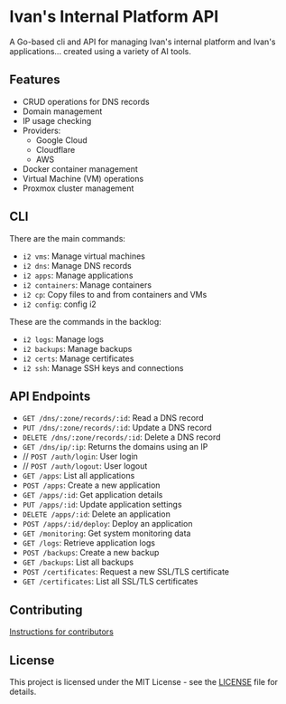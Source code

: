 # Ivan's Internal Platform API

A Go-based cli and API for managing Ivan's internal platform and Ivan's applications... created using a variety of AI tools.

## Features

- CRUD operations for DNS records
- Domain management
- IP usage checking
- Providers:
  - Google Cloud
  - Cloudflare
  - AWS
- Docker container management
- Virtual Machine (VM) operations
- Proxmox cluster management

## CLI

There are the main commands:

- `i2 vms`: Manage virtual machines
- `i2 dns`: Manage DNS records
- `i2 apps`: Manage applications
- `i2 containers`: Manage containers
- `i2 cp`: Copy files to and from containers and VMs
- `i2 config`: config i2

These are the commands in the backlog:

- `i2 logs`: Manage logs
- `i2 backups`: Manage backups
- `i2 certs`: Manage certificates
- `i2 ssh`: Manage SSH keys and connections


## API Endpoints

- `GET /dns/:zone/records/:id`: Read a DNS record
- `PUT /dns/:zone/records/:id`: Update a DNS record
- `DELETE /dns/:zone/records/:id`: Delete a DNS record
- `GET /dns/ip/:ip`: Returns the domains using an IP
- // `POST /auth/login`: User login
- // `POST /auth/logout`: User logout
- `GET /apps`: List all applications
- `POST /apps`: Create a new application
- `GET /apps/:id`: Get application details
- `PUT /apps/:id`: Update application settings
- `DELETE /apps/:id`: Delete an application
- `POST /apps/:id/deploy`: Deploy an application
- `GET /monitoring`: Get system monitoring data
- `GET /logs`: Retrieve application logs
- `POST /backups`: Create a new backup
- `GET /backups`: List all backups
- `POST /certificates`: Request a new SSL/TLS certificate
- `GET /certificates`: List all SSL/TLS certificates

## Contributing

[Instructions for contributors](CONTRIBUTING.md)

## License

This project is licensed under the MIT License - see the [LICENSE](LICENSE) file for details.
